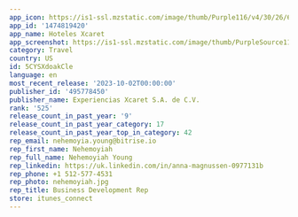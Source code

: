 ```yaml
---
app_icon: https://is1-ssl.mzstatic.com/image/thumb/Purple116/v4/30/26/61/302661f0-dc4b-af33-4ae1-0631db2eb71a/AppIcon-0-1x_U007emarketing-0-5-0-sRGB-85-220.png/1024x1024bb.png
app_id: '1474819420'
app_name: Hoteles Xcaret
app_screenshot: https://is1-ssl.mzstatic.com/image/thumb/PurpleSource116/v4/3a/c5/74/3ac57455-fe1f-1b5a-3a79-5ade36accaf8/1ee688aa-c020-4297-bc39-8ecef6ee53d6_1_XS_max_U002c_XR@3x.jpg/1242x2688bb.png
category: Travel
country: US
id: 5CYSXdoakCle
language: en
most_recent_release: '2023-10-02T00:00:00'
publisher_id: '495778450'
publisher_name: Experiencias Xcaret S.A. de C.V.
rank: '525'
release_count_in_past_year: '9'
release_count_in_past_year_category: 17
release_count_in_past_year_top_in_category: 42
rep_email: nehemoyia.young@bitrise.io
rep_first_name: Nehemoyiah
rep_full_name: Nehemoyiah Young
rep_linkedin: https://uk.linkedin.com/in/anna-magnussen-0977131b
rep_phone: +1 512-577-4531
rep_photo: nehemoyiah.jpg
rep_title: Business Development Rep
store: itunes_connect
---
```

